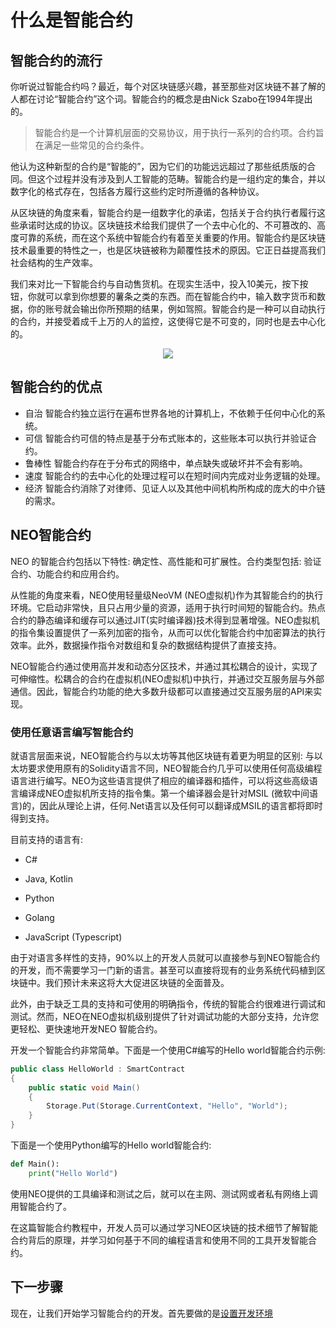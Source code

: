 
# 什么是智能合约

## 智能合约的流行

你听说过智能合约吗？最近，每个对区块链感兴趣，甚至那些对区块链不甚了解的人都在讨论“智能合约”这个词。智能合约的概念是由Nick Szabo在1994年提出的。

> 智能合约是一个计算机层面的交易协议，用于执行一系列的合约项。合约旨在满足一些常见的合约条件。

他认为这种新型的合约是“智能的”，因为它们的功能远远超过了那些纸质版的合同。但这个过程并没有涉及到人工智能的范畴。智能合约是一组约定的集合，并以数字化的格式存在，包括各方履行这些约定时所遵循的各种协议。

从区块链的角度来看，智能合约是一组数字化的承诺，包括关于合约执行者履行这些承诺时达成的协议。区块链技术给我们提供了一个去中心化的、不可篡改的、高度可靠的系统，而在这个系统中智能合约有着至关重要的作用。智能合约是区块链技术最重要的特性之一，也是区块链被称为颠覆性技术的原因。它正日益提高我们社会结构的生产效率。

我们来对比一下智能合约与自动售货机。在现实生活中，投入10美元，按下按钮，你就可以拿到你想要的薯条之类的东西。而在智能合约中，输入数字货币和数据，你的账号就会输出你所预期的结果，例如驾照。智能合约是一种可以自动执行的合约，并接受着成千上万的人的监控，这使得它是不可变的，同时也是去中心化的。

<p align="center">
  <img src="./imgs/smart-contracts.png" />
</p>

## 智能合约的优点

- 自治 
智能合约独立运行在遍布世界各地的计算机上，不依赖于任何中心化的系统。
- 可信
智能合约可信的特点是基于分布式账本的，这些账本可以执行并验证合约。
- 鲁棒性
智能合约存在于分布式的网络中，单点缺失或破坏并不会有影响。
- 速度
智能合约的去中心化的处理过程可以在短时间内完成对业务逻辑的处理。
- 经济
智能合约消除了对律师、见证人以及其他中间机构所构成的庞大的中介链的需求。

## NEO智能合约

NEO 的智能合约包括以下特性: 确定性、高性能和可扩展性。合约类型包括: 验证合约、功能合约和应用合约。

从性能的角度来看，NEO使用轻量级NeoVM (NEO虚拟机)作为其智能合约的执行环境。它启动非常快，且只占用少量的资源，适用于执行时间短的智能合约。热点合约的静态编译和缓存可以通过JIT(实时编译器)技术得到显著增强。NEO虚拟机的指令集设置提供了一系列加密的指令，从而可以优化智能合约中加密算法的执行效率。此外，数据操作指令对数组和复杂的数据结构提供了直接支持。 

NEO智能合约通过使用高并发和动态分区技术，并通过其松耦合的设计，实现了可伸缩性。松耦合的合约在虚拟机(NEO虚拟机)中执行，并通过交互服务层与外部通信。因此，智能合约功能的绝大多数升级都可以直接通过交互服务层的API来实现。

### 使用任意语言编写智能合约
就语言层面来说，NEO智能合约与以太坊等其他区块链有着更为明显的区别: 与以太坊要求使用原有的Solidity语言不同，NEO智能合约几乎可以使用任何高级编程语言进行编写。NEO为这些语言提供了相应的编译器和插件，可以将这些高级语言编译成NEO虚拟机所支持的指令集。第一个编译器会是针对MSIL (微软中间语言)的，因此从理论上讲，任何.Net语言以及任何可以翻译成MSIL的语言都将即时得到支持。

目前支持的语言有:

- C#

- Java, Kotlin

- Python

- Golang

- JavaScript (Typescript)

由于对语言多样性的支持，90%以上的开发人员就可以直接参与到NEO智能合约的开发，而不需要学习一门新的语言。甚至可以直接将现有的业务系统代码植到区块链中。我们预计未来这将大大促进区块链的全面普及。

此外，由于缺乏工具的支持和可使用的明确指令，传统的智能合约很难进行调试和测试。然而，NEO在NEO虚拟机级别提供了针对调试功能的大部分支持，允许您更轻松、更快速地开发NEO 智能合约。

开发一个智能合约非常简单。下面是一个使用C#编写的Hello world智能合约示例:

```c#
public class HelloWorld : SmartContract
{
    public static void Main()
    {
        Storage.Put(Storage.CurrentContext, "Hello", "World");
    }
}
```

下面是一个使用Python编写的Hello world智能合约:

```python
def Main():
    print("Hello World")
```

使用NEO提供的工具编译和测试之后，就可以在主网、测试网或者私有网络上调用智能合约了。

在这篇智能合约教程中，开发人员可以通过学习NEO区块链的技术细节了解智能合约背后的原理，并学习如何基于不同的编程语言和使用不同的工具开发智能合约。

## 下一步骤

现在，让我们开始学习智能合约的开发。首先要做的是[设置开发环境](Development_set_up.md)